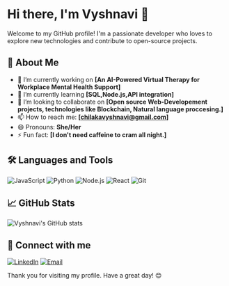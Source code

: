 # Hi there, I'm Vyshnavi 👋

Welcome to my GitHub profile! I'm a passionate developer who loves to explore new technologies and contribute to open-source projects.

## 🚀 About Me

- 🔭 I’m currently working on **[An AI-Powered Virtual Therapy for Workplace Mental Health Support]**
- 🌱 I’m currently learning **[SQL,Node.js,API integration]**
- 👀 I’m looking to collaborate on **[Open source Web-Developement projects, technologies like Blockchain, Natural language proccesing.]**
- 📫 How to reach me: **[chilakavyshnavi@gmail.com]**
- 😄 Pronouns: **She/Her**
- ⚡ Fun fact: **[I don't need caffeine to cram all night.]**

## 🛠️ Languages and Tools

![JavaScript](https://img.shields.io/badge/-JavaScript-F7DF1E?style=for-the-badge&logo=javascript&logoColor=black)
![Python](https://img.shields.io/badge/-Python-3776AB?style=for-the-badge&logo=python&logoColor=white)
![Node.js](https://img.shields.io/badge/-Node.js-339933?style=for-the-badge&logo=node.js&logoColor=white)
![React](https://img.shields.io/badge/-React-61DAFB?style=for-the-badge&logo=react&logoColor=black)
![Git](https://img.shields.io/badge/-Git-F05032?style=for-the-badge&logo=git&logoColor=white)

## 📈 GitHub Stats

![Vyshnavi's GitHub stats](https://github-readme-stats.vercel.app/api?username=chilakavyshnavi&show_icons=true&theme=radical)

## 🔗 Connect with me

[![LinkedIn](https://img.shields.io/badge/-LinkedIn-0077B5?style=for-the-badge&logo=linkedin&logoColor=white)](www.linkedin.com/in/chilakavyshnavi04)
[![Email](https://img.shields.io/badge/-Email-D14836?style=for-the-badge&logo=gmail&logoColor=white)](chilakavyshnavi@gmail.com)

Thank you for visiting my profile. Have a great day! 😊


<!---
chilakavyshnavi/chilakavyshnavi is a ✨ special ✨ repository because its `README.md` (this file) appears on your GitHub profile.
You can click the Preview link to take a look at your changes.
--->
